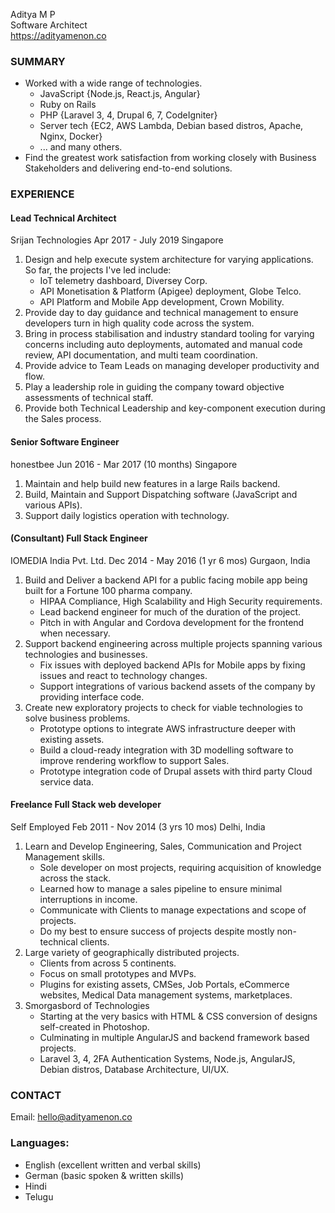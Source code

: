 Aditya M P  
Software Architect  
https://adityamenon.co

### SUMMARY

* Worked with a wide range of technologies.
    * JavaScript {Node.js, React.js, Angular}
    * Ruby on Rails
    * PHP {Laravel 3, 4, Drupal 6, 7, CodeIgniter}
    * Server tech {EC2, AWS Lambda, Debian based distros, Apache, Nginx, Docker}
    * ... and many others.
* Find the greatest work satisfaction from working closely with Business Stakeholders and delivering end-to-end solutions.

### EXPERIENCE

#### Lead Technical Architect
Srijan Technologies
Apr 2017 - July 2019
Singapore

1. Design and help execute system architecture for varying applications. So far, the projects I've led include:
    * IoT telemetry dashboard, Diversey Corp.
    * API Monetisation & Platform (Apigee) deployment, Globe Telco.
    * API Platform and Mobile App development, Crown Mobility.
2. Provide day to day guidance and technical management to ensure developers turn in high quality code across the system.
3. Bring in process stabilisation and industry standard tooling for varying concerns including auto deployments, automated and manual code review, API documentation, and multi team coordination.
4. Provide advice to Team Leads on managing developer productivity and flow.
5. Play a leadership role in guiding the company toward objective assessments of technical staff.
6. Provide both Technical Leadership and key-component execution during the Sales process.

#### Senior Software Engineer
honestbee
Jun 2016 - Mar 2017 (10 months)
Singapore

1. Maintain and help build new features in a large Rails backend.
2. Build, Maintain and Support Dispatching software (JavaScript and various APIs).
3. Support daily logistics operation with technology.

#### (Consultant) Full Stack Engineer
IOMEDIA India Pvt. Ltd.
Dec 2014 - May 2016 (1 yr 6 mos)
Gurgaon, India

1. Build and Deliver a backend API for a public facing mobile app being built for a Fortune 100 pharma company.
    * HIPAA Compliance, High Scalability and High Security requirements.
    * Lead backend engineer for much of the duration of the project.
    * Pitch in with Angular and Cordova development for the frontend when necessary.
2. Support backend engineering across multiple projects spanning various technologies and businesses.
    * Fix issues with deployed backend APIs for Mobile apps by fixing issues and react to technology changes.
    * Support integrations of various backend assets of the company by providing interface code.
3. Create new exploratory projects to check for viable technologies to solve business problems.
    * Prototype options to integrate AWS infrastructure deeper with existing assets.
    * Build a cloud-ready integration with 3D modelling software to improve rendering workflow to support Sales.
    * Prototype integration code of Drupal assets with third party Cloud service data.

#### Freelance Full Stack web developer
Self Employed
Feb 2011 - Nov 2014 (3 yrs 10 mos)
Delhi, India

1. Learn and Develop Engineering, Sales, Communication and Project Management skills.
    * Sole developer on most projects, requiring acquisition of knowledge across the stack.
    * Learned how to manage a sales pipeline to ensure minimal interruptions in income.
    * Communicate with Clients to manage expectations and scope of projects.
    * Do my best to ensure success of projects despite mostly non-technical clients.
2. Large variety of geographically distributed projects.
    * Clients from across 5 continents.
    * Focus on small prototypes and MVPs. 
    * Plugins for existing assets, CMSes, Job Portals, eCommerce websites, Medical Data management systems, marketplaces.
2. Smorgasbord of Technologies
    * Starting at the very basics with HTML & CSS conversion of designs self-created in Photoshop.
    * Culminating in multiple AngularJS and backend framework based projects.
    * Laravel 3, 4, 2FA Authentication Systems, Node.js, AngularJS, Debian distros, Database Architecture, UI/UX.

### CONTACT
Email: hello@adityamenon.co

### Languages:
* English (excellent written and verbal skills)
* German (basic spoken & written skills)
* Hindi
* Telugu
